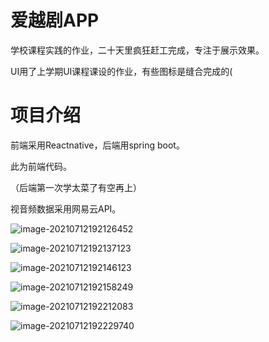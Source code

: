 # 爱越剧APP

学校课程实践的作业，二十天里疯狂赶工完成，专注于展示效果。

UI用了上学期UI课程课设的作业，有些图标是缝合完成的(

# 项目介绍

前端采用Reactnative，后端用spring boot。

此为前端代码。

（后端第一次学太菜了有空再上）

视音频数据采用网易云API。

![image-20210712192126452](https://yun.1dtfc.com/blog/2021/image-20210712192126452.png)

![image-20210712192137123](https://yun.1dtfc.com/blog/2021/image-20210712192137123.png)

![image-20210712192146123](https://yun.1dtfc.com/blog/2021/image-20210712192146123.png)

![image-20210712192158249](https://yun.1dtfc.com/blog/2021/image-20210712192158249.png)

![image-20210712192212083](https://yun.1dtfc.com/blog/2021/image-20210712192212083.png)

![image-20210712192229740](https://yun.1dtfc.com/blog/2021/image-20210712192229740.png)
